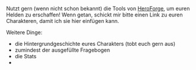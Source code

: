 Nutzt gern (wenn nicht schon bekannt) die Tools von [HeroForge](https://www.heroforge.com/load_config%3D519564489/), um euren Helden zu erschaffen! Wenn getan, schickt mir bitte einen Link zu euren Charakteren, damit ich sie hier einfügen kann.

Weitere Dinge:
- die Hintergrundgeschichte eures Charakters (tobt euch gern aus)
- zumindest der ausgefüllte Fragebogen
- die Stats
- 